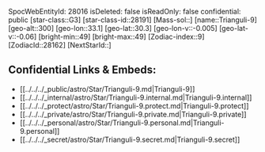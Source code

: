 ﻿---
location: [30.3,33.1,300]
type: Star
tags:
- astro/Star

---
SpocWebEntityId: 28016
isDeleted: false
isReadOnly: false
confidential: public
[star-class::G3]
[star-class-id::28191]
[Mass-sol::]
[name::Trianguli-9]
[geo-alt::300]
[geo-lon::33.1]
[geo-lat::30.3]
[geo-lon-v::-0.005]
[geo-lat-v::-0.06]
[bright-min::49]
[bright-max::49]
[Zodiac-index::9]
[ZodiacId::28162]
[NextStarId::]



## Confidential Links & Embeds: 
- [[../../../_public/astro/Star/Trianguli-9.md|Trianguli-9]] 
- [[../../../_internal/astro/Star/Trianguli-9.internal.md|Trianguli-9.internal]] 
- [[../../../_protect/astro/Star/Trianguli-9.protect.md|Trianguli-9.protect]] 
- [[../../../_private/astro/Star/Trianguli-9.private.md|Trianguli-9.private]] 
- [[../../../_personal/astro/Star/Trianguli-9.personal.md|Trianguli-9.personal]] 
- [[../../../_secret/astro/Star/Trianguli-9.secret.md|Trianguli-9.secret]] 
